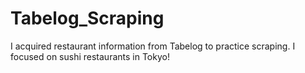 # Tabelog_Scraping
I acquired restaurant information from Tabelog to practice scraping. I focused on sushi restaurants in Tokyo!

